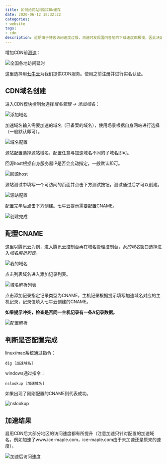 ```yaml
---
title: 如何给网站增加CDN缓存
date: 2020-06-12 18:32:22
categories: 
- website
tags:
- cdn
description: 近期由于博客访问速度过慢，测速时发现国内各地的下载速度都极慢，因此决定为域名增加CDN缓存。
---
```

增加CDN前[测速](http://tool.chinaz.com/speedtest)：

![全国各地访问延时](https://gitee.com/gonghs/image/raw/master/img/20200612170256.png)

这里选择用[七牛云](https://portal.qiniu.com/cdn)为我们提供CDN服务。使用之前注册并进行实名认证。

## CDN域名创建

进入CDN模块控制台选择*域名管理 -> 添加域名*：

![添加域名](https://gitee.com/gonghs/image/raw/master/img/20200612171734.png)

加速域名输入需要加速的域名（已备案的域名），使用场景根据自身网站进行选择（一般默认即可）。

![域名配置](https://gitee.com/gonghs/image/raw/master/img/20200612172148.png)

源站配置选择源站域名，配置任意与加速域名不同的子域名即可。

回源host根据自身服务器IP是否会变动指定，一般默认即可。

![回源host](https://gitee.com/gonghs/image/raw/master/img/20200612172758.png)

源站测试中填写一个可访问的页面并点击下方测试按钮，测试通过后才可以创建。

![源站配置](https://gitee.com/gonghs/image/raw/master/img/20200612173914.png)

配置完毕后点击下方创建。七牛云提示需要配置CNAME。

![创建完成](https://gitee.com/gonghs/image/raw/master/img/20200612174028.png)

## 配置CNAME

这里以腾讯云为例，进入腾讯云控制台再在域名管理控制台，*我的域名*窗口选择进入*域名解析列表*。

![我的域名](https://gitee.com/gonghs/image/raw/master/img/20200612174553.png)

点击列表域名进入添加记录列表。

![域名解析列表](https://gitee.com/gonghs/image/raw/master/img/20200612174826.png)

点击添加记录指定记录类型为CNAME，主机记录根据提示填写加速域名对应的主机记录，记录值填入七牛云创建的CNAME。

**如果提示冲突，检查是否同一主机记录有一条A记录数据。**

![配置解析](https://gitee.com/gonghs/image/raw/master/img/20200612175513.png)

## 判断是否配置完成

linux/mac系统通过指令：

```
dig [加速域名]
```

windows通过指令：

```
nslookup [加速域名]
```

如果出现了刚刚配置的CNAME则代表成功。

![nslookup](https://gitee.com/gonghs/image/raw/master/img/20200612180232.png)

## 加速结果

启用CDN后大部分地区的访问速度都有所提升（注意加速只针对配置的加速域名，例如加速了www.ice-maple.com，ice-maple.com由于未加速还是原来的速度）。

![加速后访问速度](https://gitee.com/gonghs/image/raw/master/img/20200612182727.png)